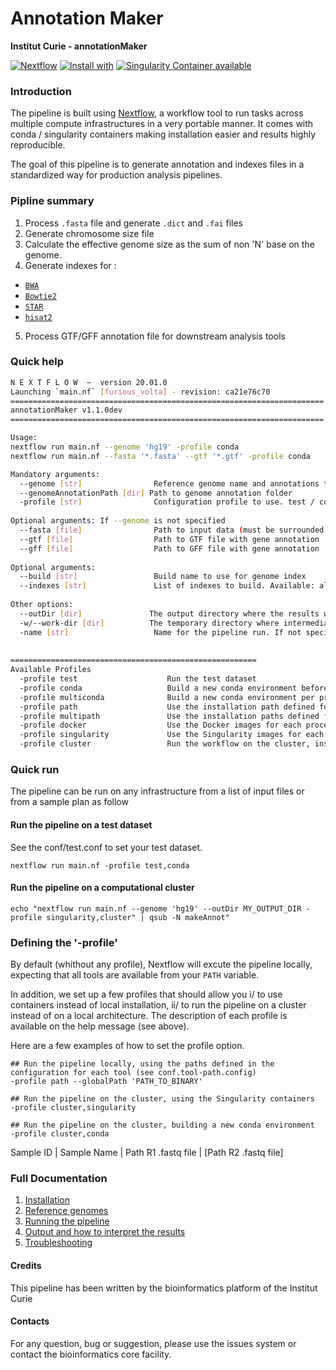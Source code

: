 # Annotation Maker

**Institut Curie - annotationMaker**

[![Nextflow](https://img.shields.io/badge/nextflow-%E2%89%A50.32.0-brightgreen.svg)](https://www.nextflow.io/)
[![Install with](https://anaconda.org/anaconda/conda-build/badges/installer/conda.svg)](https://conda.anaconda.org/anaconda)
[![Singularity Container available](https://img.shields.io/badge/singularity-available-7E4C74.svg)](https://singularity.lbl.gov/)
<!--[![Docker Container available](https://img.shields.io/badge/docker-available-003399.svg)](https://www.docker.com/)-->

### Introduction

The pipeline is built using [Nextflow](https://www.nextflow.io), a workflow tool to run tasks across multiple compute infrastructures in a very portable manner. 
It comes with conda / singularity containers making installation easier and results highly reproducible.

The goal of this pipeline is to generate annotation and indexes files in a standardized way for production analysis pipelines.

### Pipline summary

1. Process `.fasta` file and generate `.dict` and `.fai` files
2. Generate chromosome size file
3. Calculate the effective genome size as the sum of non 'N' base on the genome.
4. Generate indexes for :
- [`BWA`](http://bio-bwa.sourceforge.net/)
- [`Bowtie2`](http://bowtie-bio.sourceforge.net/bowtie2/index.shtml) 
- [`STAR`](https://github.com/alexdobin/STAR)
- [`hisat2`](http://ccb.jhu.edu/software/hisat2/index.shtml)
5. Process GTF/GFF annotation file for downstream analysis tools

### Quick help

```bash
N E X T F L O W  ~  version 20.01.0
Launching `main.nf` [furious_volta] - revision: ca21e76c70
======================================================================
annotationMaker v1.1.0dev
======================================================================

Usage:
nextflow run main.nf --genome 'hg19' -profile conda
nextflow run main.nf --fasta '*.fasta' --gtf '*.gtf' -profile conda

Mandatory arguments:
  --genome [str]                Reference genome name and annotations to use
  --genomeAnnotationPath [dir] Path to genome annotation folder
  -profile [str]                Configuration profile to use. test / conda / toolsPath / singularity / cluster (see below)
 
Optional arguments: If --genome is not specified
  --fasta [file]                Path to input data (must be surrounded with quotes)
  --gtf [file]                  Path to GTF file with gene annotation
  --gff [file]                  Path to GFF file with gene annotation
	  
Optional arguments:
  --build [str]                 Build name to use for genome index
  --indexes [str]               List of indexes to build. Available: all,bwa,star,bowtie2,hisat2,none. Default: all
		  
Other options:
  --outDir [dir]               The output directory where the results will be saved
  -w/--work-dir [dir]          The temporary directory where intermediate data will be saved
  -name [str]                   Name for the pipeline run. If not specified, Nextflow will automatically generate a random mnemonic.
				  
			  
=======================================================
Available Profiles
  -profile test                    Run the test dataset
  -profile conda                   Build a new conda environment before running the pipeline. Use `--condaCacheDir` to define the conda cache path
  -profile multiconda              Build a new conda environment per process before running the pipeline. Use `--condaCacheDir` to define the conda cache path
  -profile path                    Use the installation path defined for all tools. Use `--globalPath` to define the insallation path
  -profile multipath               Use the installation paths defined for each tool. Use `--globalPath` to define the insallation path
  -profile docker                  Use the Docker images for each process
  -profile singularity             Use the Singularity images for each process. Use `--singularityPath` to define the insallation path
  -profile cluster                 Run the workflow on the cluster, instead of locally
```

### Quick run

The pipeline can be run on any infrastructure from a list of input files or from a sample plan as follow

#### Run the pipeline on a test dataset
See the conf/test.conf to set your test dataset.

```
nextflow run main.nf -profile test,conda

```

#### Run the pipeline on a computational cluster

```
echo "nextflow run main.nf --genome 'hg19' --outDir MY_OUTPUT_DIR -profile singularity,cluster" | qsub -N makeAnnot"

```

### Defining the '-profile'

By default (whithout any profile), Nextflow will excute the pipeline locally, expecting that all tools are available from your `PATH` variable.

In addition, we set up a few profiles that should allow you i/ to use containers instead of local installation, ii/ to run the pipeline on a cluster instead of on a local architecture.
The description of each profile is available on the help message (see above).

Here are a few examples of how to set the profile option.

```
## Run the pipeline locally, using the paths defined in the configuration for each tool (see conf.tool-path.config)
-profile path --globalPath 'PATH_TO_BINARY'

## Run the pipeline on the cluster, using the Singularity containers
-profile cluster,singularity

## Run the pipeline on the cluster, building a new conda environment
-profile cluster,conda

```

Sample ID | Sample Name | Path R1 .fastq file | [Path R2 .fastq file]

### Full Documentation

1. [Installation](docs/installation.md)
2. [Reference genomes](docs/reference_genomes.md)
3. [Running the pipeline](docs/usage.md)
4. [Output and how to interpret the results](docs/output.md)
5. [Troubleshooting](docs/troubleshooting.md)

#### Credits

This pipeline has been written by the bioinformatics platform of the Institut Curie

#### Contacts

For any question, bug or suggestion, please use the issues system or contact the bioinformatics core facility.

